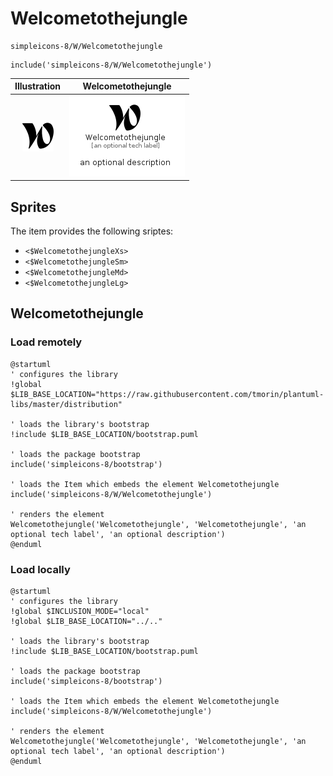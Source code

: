 # Welcometothejungle


```text
simpleicons-8/W/Welcometothejungle
```

```text
include('simpleicons-8/W/Welcometothejungle')
```



| Illustration | Welcometothejungle |
| :---: | :---: |
| ![illustration for Illustration](../../simpleicons-8/W/Welcometothejungle.png) | ![illustration for Welcometothejungle](../../simpleicons-8/W/Welcometothejungle.Local.png) |



## Sprites
The item provides the following sriptes:

- `<$WelcometothejungleXs>`
- `<$WelcometothejungleSm>`
- `<$WelcometothejungleMd>`
- `<$WelcometothejungleLg>`





## Welcometothejungle

### Load remotely
```plantuml
@startuml
' configures the library
!global $LIB_BASE_LOCATION="https://raw.githubusercontent.com/tmorin/plantuml-libs/master/distribution"

' loads the library's bootstrap
!include $LIB_BASE_LOCATION/bootstrap.puml

' loads the package bootstrap
include('simpleicons-8/bootstrap')

' loads the Item which embeds the element Welcometothejungle
include('simpleicons-8/W/Welcometothejungle')

' renders the element
Welcometothejungle('Welcometothejungle', 'Welcometothejungle', 'an optional tech label', 'an optional description')
@enduml
```

### Load locally
```plantuml
@startuml
' configures the library
!global $INCLUSION_MODE="local"
!global $LIB_BASE_LOCATION="../.."

' loads the library's bootstrap
!include $LIB_BASE_LOCATION/bootstrap.puml

' loads the package bootstrap
include('simpleicons-8/bootstrap')

' loads the Item which embeds the element Welcometothejungle
include('simpleicons-8/W/Welcometothejungle')

' renders the element
Welcometothejungle('Welcometothejungle', 'Welcometothejungle', 'an optional tech label', 'an optional description')
@enduml
```

